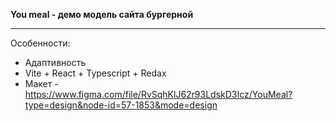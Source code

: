 **You meal - демо модель сайта бургерной**
***
Особенности: 
* Адаптивность
* Vite + React + Typescript + Redax
* Макет - https://www.figma.com/file/RvSqhKlJ62r93LdskD3Icz/YouMeal?type=design&node-id=57-1853&mode=design
